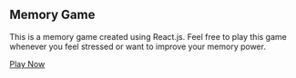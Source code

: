 ## Memory Game

This is a memory game created using React.js. Feel free to play this game whenever you feel stressed or want to improve your memory power.

[Play Now](https://www.github.com/Aravindan07)
